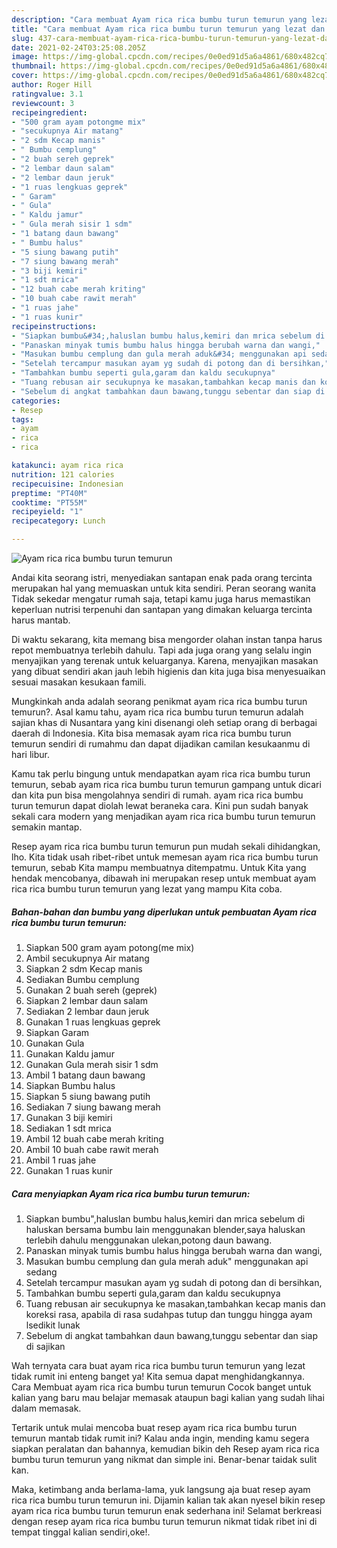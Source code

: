 ```yaml
---
description: "Cara membuat Ayam rica rica bumbu turun temurun yang lezat dan Mudah Dibuat"
title: "Cara membuat Ayam rica rica bumbu turun temurun yang lezat dan Mudah Dibuat"
slug: 437-cara-membuat-ayam-rica-rica-bumbu-turun-temurun-yang-lezat-dan-mudah-dibuat
date: 2021-02-24T03:25:08.205Z
image: https://img-global.cpcdn.com/recipes/0e0ed91d5a6a4861/680x482cq70/ayam-rica-rica-bumbu-turun-temurun-foto-resep-utama.jpg
thumbnail: https://img-global.cpcdn.com/recipes/0e0ed91d5a6a4861/680x482cq70/ayam-rica-rica-bumbu-turun-temurun-foto-resep-utama.jpg
cover: https://img-global.cpcdn.com/recipes/0e0ed91d5a6a4861/680x482cq70/ayam-rica-rica-bumbu-turun-temurun-foto-resep-utama.jpg
author: Roger Hill
ratingvalue: 3.1
reviewcount: 3
recipeingredient:
- "500 gram ayam potongme mix"
- "secukupnya Air matang"
- "2 sdm Kecap manis"
- " Bumbu cemplung"
- "2 buah sereh geprek"
- "2 lembar daun salam"
- "2 lembar daun jeruk"
- "1 ruas lengkuas geprek"
- " Garam"
- " Gula"
- " Kaldu jamur"
- " Gula merah sisir 1 sdm"
- "1 batang daun bawang"
- " Bumbu halus"
- "5 siung bawang putih"
- "7 siung bawang merah"
- "3 biji kemiri"
- "1 sdt mrica"
- "12 buah cabe merah kriting"
- "10 buah cabe rawit merah"
- "1 ruas jahe"
- "1 ruas kunir"
recipeinstructions:
- "Siapkan bumbu&#34;,haluslan bumbu halus,kemiri dan mrica sebelum di haluskan bersama bumbu lain menggunakan blender,saya haluskan terlebih dahulu menggunakan ulekan,potong daun bawang."
- "Panaskan minyak tumis bumbu halus hingga berubah warna dan wangi,"
- "Masukan bumbu cemplung dan gula merah aduk&#34; menggunakan api sedang"
- "Setelah tercampur masukan ayam yg sudah di potong dan di bersihkan,"
- "Tambahkan bumbu seperti gula,garam dan kaldu secukupnya"
- "Tuang rebusan air secukupnya ke masakan,tambahkan kecap manis dan koreksi rasa, apabila di rasa sudahpas tutup dan tunggu hingga ayam lsedikit lunak"
- "Sebelum di angkat tambahkan daun bawang,tunggu sebentar dan siap di sajikan"
categories:
- Resep
tags:
- ayam
- rica
- rica

katakunci: ayam rica rica 
nutrition: 121 calories
recipecuisine: Indonesian
preptime: "PT40M"
cooktime: "PT55M"
recipeyield: "1"
recipecategory: Lunch

---
```



![Ayam rica rica bumbu turun temurun](https://img-global.cpcdn.com/recipes/0e0ed91d5a6a4861/680x482cq70/ayam-rica-rica-bumbu-turun-temurun-foto-resep-utama.jpg)

Andai kita seorang istri, menyediakan santapan enak pada orang tercinta merupakan hal yang memuaskan untuk kita sendiri. Peran seorang  wanita Tidak sekedar mengatur rumah saja, tetapi kamu juga harus memastikan keperluan nutrisi terpenuhi dan santapan yang dimakan keluarga tercinta harus mantab.

Di waktu  sekarang, kita memang bisa mengorder olahan instan tanpa harus repot membuatnya terlebih dahulu. Tapi ada juga orang yang selalu ingin menyajikan yang terenak untuk keluarganya. Karena, menyajikan masakan yang dibuat sendiri akan jauh lebih higienis dan kita juga bisa menyesuaikan sesuai masakan kesukaan famili. 



Mungkinkah anda adalah seorang penikmat ayam rica rica bumbu turun temurun?. Asal kamu tahu, ayam rica rica bumbu turun temurun adalah sajian khas di Nusantara yang kini disenangi oleh setiap orang di berbagai daerah di Indonesia. Kita bisa memasak ayam rica rica bumbu turun temurun sendiri di rumahmu dan dapat dijadikan camilan kesukaanmu di hari libur.

Kamu tak perlu bingung untuk mendapatkan ayam rica rica bumbu turun temurun, sebab ayam rica rica bumbu turun temurun gampang untuk dicari dan kita pun bisa mengolahnya sendiri di rumah. ayam rica rica bumbu turun temurun dapat diolah lewat beraneka cara. Kini pun sudah banyak sekali cara modern yang menjadikan ayam rica rica bumbu turun temurun semakin mantap.

Resep ayam rica rica bumbu turun temurun pun mudah sekali dihidangkan, lho. Kita tidak usah ribet-ribet untuk memesan ayam rica rica bumbu turun temurun, sebab Kita mampu membuatnya ditempatmu. Untuk Kita yang hendak mencobanya, dibawah ini merupakan resep untuk membuat ayam rica rica bumbu turun temurun yang lezat yang mampu Kita coba.

<!--inarticleads1-->

##### Bahan-bahan dan bumbu yang diperlukan untuk pembuatan Ayam rica rica bumbu turun temurun:

1. Siapkan 500 gram ayam potong(me mix)
1. Ambil secukupnya Air matang
1. Siapkan 2 sdm Kecap manis
1. Sediakan  Bumbu cemplung
1. Gunakan 2 buah sereh (geprek)
1. Siapkan 2 lembar daun salam
1. Sediakan 2 lembar daun jeruk
1. Gunakan 1 ruas lengkuas geprek
1. Siapkan  Garam
1. Gunakan  Gula
1. Gunakan  Kaldu jamur
1. Gunakan  Gula merah sisir 1 sdm
1. Ambil 1 batang daun bawang
1. Siapkan  Bumbu halus
1. Siapkan 5 siung bawang putih
1. Sediakan 7 siung bawang merah
1. Gunakan 3 biji kemiri
1. Sediakan 1 sdt mrica
1. Ambil 12 buah cabe merah kriting
1. Ambil 10 buah cabe rawit merah
1. Ambil 1 ruas jahe
1. Gunakan 1 ruas kunir




<!--inarticleads2-->

##### Cara menyiapkan Ayam rica rica bumbu turun temurun:

1. Siapkan bumbu&#34;,haluslan bumbu halus,kemiri dan mrica sebelum di haluskan bersama bumbu lain menggunakan blender,saya haluskan terlebih dahulu menggunakan ulekan,potong daun bawang.
1. Panaskan minyak tumis bumbu halus hingga berubah warna dan wangi,
1. Masukan bumbu cemplung dan gula merah aduk&#34; menggunakan api sedang
1. Setelah tercampur masukan ayam yg sudah di potong dan di bersihkan,
1. Tambahkan bumbu seperti gula,garam dan kaldu secukupnya
1. Tuang rebusan air secukupnya ke masakan,tambahkan kecap manis dan koreksi rasa, apabila di rasa sudahpas tutup dan tunggu hingga ayam lsedikit lunak
1. Sebelum di angkat tambahkan daun bawang,tunggu sebentar dan siap di sajikan




Wah ternyata cara buat ayam rica rica bumbu turun temurun yang lezat tidak rumit ini enteng banget ya! Kita semua dapat menghidangkannya. Cara Membuat ayam rica rica bumbu turun temurun Cocok banget untuk kalian yang baru mau belajar memasak ataupun bagi kalian yang sudah lihai dalam memasak.

Tertarik untuk mulai mencoba buat resep ayam rica rica bumbu turun temurun mantab tidak rumit ini? Kalau anda ingin, mending kamu segera siapkan peralatan dan bahannya, kemudian bikin deh Resep ayam rica rica bumbu turun temurun yang nikmat dan simple ini. Benar-benar taidak sulit kan. 

Maka, ketimbang anda berlama-lama, yuk langsung aja buat resep ayam rica rica bumbu turun temurun ini. Dijamin kalian tak akan nyesel bikin resep ayam rica rica bumbu turun temurun enak sederhana ini! Selamat berkreasi dengan resep ayam rica rica bumbu turun temurun nikmat tidak ribet ini di tempat tinggal kalian sendiri,oke!.

